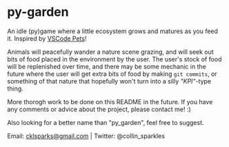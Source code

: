 # py-garden
An idle (py)game where a little ecosystem grows and matures as you feed it. Inspired by [VSCode Pets](https://github.com/tonybaloney/vscode-pets)!

Animals will peacefully wander a nature scene grazing, and will seek out bits of food placed in the environment by the user.
The user's stock of food will be replenished over time, and there may be some mechanic in the future where the user will get extra bits of food by making `git commits`, or something of that nature that hopefully won't turn into a silly *"KPI"*-type thing.

More thorogh work to be done on this README in the future. If you have any comments or advice about the project, please contact me! :)

Also looking for a better name than "py_garden", feel free to suggest.

Email: cklsparks@gmail.com | Twitter: @collin_sparkles

